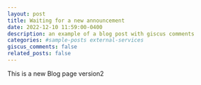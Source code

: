```yaml
---
layout: post
title: Waiting for a new announcement
date: 2022-12-10 11:59:00-0400
description: an example of a blog post with giscus comments
categories: #sample-posts external-services
giscus_comments: false
related_posts: false
---
```

This is a new Blog page version2
